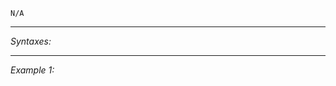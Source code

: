 `N/A`


---
*Syntaxes:*

<!-- [] call `BIS_fnc_initPlayable` -->

---
*Example 1:*

<!-- 
```sqf
[] call BIS_fnc_initPlayable;
``` -->